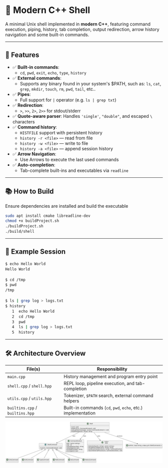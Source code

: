 # 🐚 Modern C++ Shell

A minimal Unix shell implemented in **modern C++**, featuring command execution, piping, history, tab completion, output redirection, arrow history navigation and some built-in commands.

---

## 🚀 Features

- ✅ **Built-in commands**:
  - `cd`, `pwd`, `exit`, `echo`, `type`, `history`
- ✅ **External commands**:
  - Supports any binary found in your system's $PATH, such as:
  `ls`, `cat`, `grep`, `mkdir`, `touch`, `rm`, `pwd`, `tail`, etc..
- ✅ **Pipes**:
  - Full support for `|` operator (e.g. `ls | grep txt`)
- ✅ **Redirection**:
  - `>`, `>>`, `2>`, `2>>` for stdout/stderr
- ✅ **Quote-aware parser**: 
  Handles `'single'`, `"double"`, and escaped `\` characters
- ✅ **Command history**:
  - `HISTFILE` support with persistent history
  - `history -r <file>` — read from file
  - `history -w <file>` — write to file
  - `history -a <file>` — append session history
- ✅ **Arrow Navigation**: 
  - Use Arrows to execute the last used commands
- ✅ **Auto-completion**: 
  - Tab-complete built-ins and executables via `readline`
  
---

## 📚 How to Build

Ensure dependencies are installed and build the executable

```sh
sudo apt install cmake libreadline-dev
chmod +x buildProject.sh
./buildProject.sh
./build/shell
```

---

## 📂 Example Session

```sh
$ echo Hello World
Hello World

$ cd /tmp
$ pwd
/tmp

$ ls | grep log > logs.txt
$ history
   1  echo Hello World
   2  cd /tmp
   3  pwd
   4  ls | grep log > logs.txt
   5  history
```

---

## 🛠️ Architecture Overview

| File(s)                     | Responsibility                                        |
|----------------------------|--------------------------------------------------------|
| `main.cpp`                 | History management and program entry point             |
| `shell.cpp` / `shell.hpp`  | REPL loop, pipeline execution, and tab-completion      |
| `utils.cpp` / `utils.hpp`  | Tokenizer, `$PATH` search, external command helpers    |
| `builtins.cpp` / `builtins.hpp` | Built-in commands (`cd`, `pwd`, `echo`, etc.) implementation |

![Shell Class Diagram](diagrams/shell_diagram.png)

